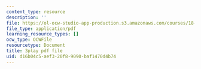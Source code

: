 ```yaml
---
content_type: resource
description: ''
file: https://ol-ocw-studio-app-production.s3.amazonaws.com/courses/18-065-matrix-methods-in-data-analysis-signal-processing-and-machine-learning-spring-2018/d16b04c5aef320f89090baf1470d4b74_d32WV1rKoVk.pdf
file_type: application/pdf
learning_resource_types: []
ocw_type: OCWFile
resourcetype: Document
title: 3play pdf file
uid: d16b04c5-aef3-20f8-9090-baf1470d4b74
---
```

